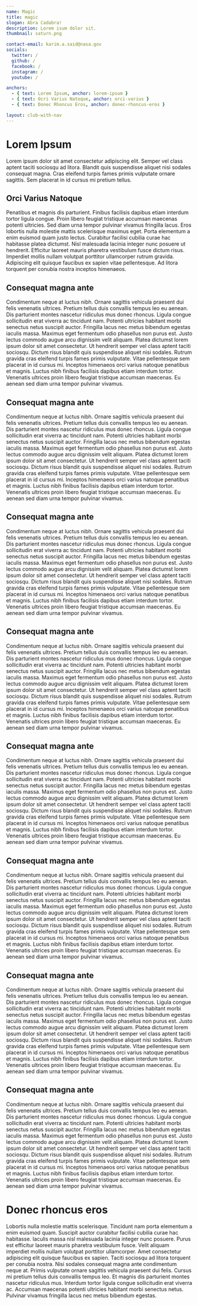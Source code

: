 ```yaml
---
name: Magic
title: magic
slogan: Abra Cadabra!
description: Lorem isum dolor sit.
thumbnail: saturn.png

contact-email: karim.a.said@nasa.gov
socials:
  twitter: /
  github: /
  facebook: /
  instagram: /
  youtube: /

anchors:
  - { text: Lorem Ipsum, anchor: lorem-ipsum }
  - { text: Ocri Varius Natoque, anchor: orci-varius }
  - { text: Donec Rhoncus Eros, anchor: donec-rhoncus-eros }

layout: club-with-nav
---
```


<h1 id='lorem-ipsum'>Lorem Ipsum</h1>

Lorem ipsum dolor sit amet consectetur adipiscing elit. Semper vel class aptent taciti sociosqu ad litora. Blandit quis suspendisse aliquet nisi sodales consequat magna. Cras eleifend turpis fames primis vulputate ornare sagittis. Sem placerat in id cursus mi pretium tellus. 

<h2 id='orci-varius'>Orci Varius Natoque</h2>

Penatibus et magnis dis parturient. Finibus facilisis dapibus etiam interdum tortor ligula congue. Proin libero feugiat tristique accumsan maecenas potenti ultricies. Sed diam urna tempor pulvinar vivamus fringilla lacus. Eros lobortis nulla molestie mattis scelerisque maximus eget. Porta elementum a enim euismod quam justo lectus. Curabitur facilisi cubilia curae hac habitasse platea dictumst. Nisl malesuada lacinia integer nunc posuere ut hendrerit. Efficitur laoreet mauris pharetra vestibulum fusce dictum risus. Imperdiet mollis nullam volutpat porttitor ullamcorper rutrum gravida. Adipiscing elit quisque faucibus ex sapien vitae pellentesque. Ad litora torquent per conubia nostra inceptos himenaeos.

## Consequat magna ante

Condimentum neque at luctus nibh. Ornare sagittis vehicula praesent dui felis venenatis ultrices. Pretium tellus duis convallis tempus leo eu aenean. Dis parturient montes nascetur ridiculus mus donec rhoncus. Ligula congue sollicitudin erat viverra ac tincidunt nam. Potenti ultricies habitant morbi senectus netus suscipit auctor. Fringilla lacus nec metus bibendum egestas iaculis massa. Maximus eget fermentum odio phasellus non purus est. Justo lectus commodo augue arcu dignissim velit aliquam. Platea dictumst lorem ipsum dolor sit amet consectetur. Ut hendrerit semper vel class aptent taciti sociosqu. Dictum risus blandit quis suspendisse aliquet nisi sodales. Rutrum gravida cras eleifend turpis fames primis vulputate. Vitae pellentesque sem placerat in id cursus mi. Inceptos himenaeos orci varius natoque penatibus et magnis. Luctus nibh finibus facilisis dapibus etiam interdum tortor. Venenatis ultrices proin libero feugiat tristique accumsan maecenas. Eu aenean sed diam urna tempor pulvinar vivamus.

## Consequat magna ante

Condimentum neque at luctus nibh. Ornare sagittis vehicula praesent dui felis venenatis ultrices. Pretium tellus duis convallis tempus leo eu aenean. Dis parturient montes nascetur ridiculus mus donec rhoncus. Ligula congue sollicitudin erat viverra ac tincidunt nam. Potenti ultricies habitant morbi senectus netus suscipit auctor. Fringilla lacus nec metus bibendum egestas iaculis massa. Maximus eget fermentum odio phasellus non purus est. Justo lectus commodo augue arcu dignissim velit aliquam. Platea dictumst lorem ipsum dolor sit amet consectetur. Ut hendrerit semper vel class aptent taciti sociosqu. Dictum risus blandit quis suspendisse aliquet nisi sodales. Rutrum gravida cras eleifend turpis fames primis vulputate. Vitae pellentesque sem placerat in id cursus mi. Inceptos himenaeos orci varius natoque penatibus et magnis. Luctus nibh finibus facilisis dapibus etiam interdum tortor. Venenatis ultrices proin libero feugiat tristique accumsan maecenas. Eu aenean sed diam urna tempor pulvinar vivamus.
## Consequat magna ante

Condimentum neque at luctus nibh. Ornare sagittis vehicula praesent dui felis venenatis ultrices. Pretium tellus duis convallis tempus leo eu aenean. Dis parturient montes nascetur ridiculus mus donec rhoncus. Ligula congue sollicitudin erat viverra ac tincidunt nam. Potenti ultricies habitant morbi senectus netus suscipit auctor. Fringilla lacus nec metus bibendum egestas iaculis massa. Maximus eget fermentum odio phasellus non purus est. Justo lectus commodo augue arcu dignissim velit aliquam. Platea dictumst lorem ipsum dolor sit amet consectetur. Ut hendrerit semper vel class aptent taciti sociosqu. Dictum risus blandit quis suspendisse aliquet nisi sodales. Rutrum gravida cras eleifend turpis fames primis vulputate. Vitae pellentesque sem placerat in id cursus mi. Inceptos himenaeos orci varius natoque penatibus et magnis. Luctus nibh finibus facilisis dapibus etiam interdum tortor. Venenatis ultrices proin libero feugiat tristique accumsan maecenas. Eu aenean sed diam urna tempor pulvinar vivamus.
## Consequat magna ante

Condimentum neque at luctus nibh. Ornare sagittis vehicula praesent dui felis venenatis ultrices. Pretium tellus duis convallis tempus leo eu aenean. Dis parturient montes nascetur ridiculus mus donec rhoncus. Ligula congue sollicitudin erat viverra ac tincidunt nam. Potenti ultricies habitant morbi senectus netus suscipit auctor. Fringilla lacus nec metus bibendum egestas iaculis massa. Maximus eget fermentum odio phasellus non purus est. Justo lectus commodo augue arcu dignissim velit aliquam. Platea dictumst lorem ipsum dolor sit amet consectetur. Ut hendrerit semper vel class aptent taciti sociosqu. Dictum risus blandit quis suspendisse aliquet nisi sodales. Rutrum gravida cras eleifend turpis fames primis vulputate. Vitae pellentesque sem placerat in id cursus mi. Inceptos himenaeos orci varius natoque penatibus et magnis. Luctus nibh finibus facilisis dapibus etiam interdum tortor. Venenatis ultrices proin libero feugiat tristique accumsan maecenas. Eu aenean sed diam urna tempor pulvinar vivamus.
## Consequat magna ante

Condimentum neque at luctus nibh. Ornare sagittis vehicula praesent dui felis venenatis ultrices. Pretium tellus duis convallis tempus leo eu aenean. Dis parturient montes nascetur ridiculus mus donec rhoncus. Ligula congue sollicitudin erat viverra ac tincidunt nam. Potenti ultricies habitant morbi senectus netus suscipit auctor. Fringilla lacus nec metus bibendum egestas iaculis massa. Maximus eget fermentum odio phasellus non purus est. Justo lectus commodo augue arcu dignissim velit aliquam. Platea dictumst lorem ipsum dolor sit amet consectetur. Ut hendrerit semper vel class aptent taciti sociosqu. Dictum risus blandit quis suspendisse aliquet nisi sodales. Rutrum gravida cras eleifend turpis fames primis vulputate. Vitae pellentesque sem placerat in id cursus mi. Inceptos himenaeos orci varius natoque penatibus et magnis. Luctus nibh finibus facilisis dapibus etiam interdum tortor. Venenatis ultrices proin libero feugiat tristique accumsan maecenas. Eu aenean sed diam urna tempor pulvinar vivamus.
## Consequat magna ante

Condimentum neque at luctus nibh. Ornare sagittis vehicula praesent dui felis venenatis ultrices. Pretium tellus duis convallis tempus leo eu aenean. Dis parturient montes nascetur ridiculus mus donec rhoncus. Ligula congue sollicitudin erat viverra ac tincidunt nam. Potenti ultricies habitant morbi senectus netus suscipit auctor. Fringilla lacus nec metus bibendum egestas iaculis massa. Maximus eget fermentum odio phasellus non purus est. Justo lectus commodo augue arcu dignissim velit aliquam. Platea dictumst lorem ipsum dolor sit amet consectetur. Ut hendrerit semper vel class aptent taciti sociosqu. Dictum risus blandit quis suspendisse aliquet nisi sodales. Rutrum gravida cras eleifend turpis fames primis vulputate. Vitae pellentesque sem placerat in id cursus mi. Inceptos himenaeos orci varius natoque penatibus et magnis. Luctus nibh finibus facilisis dapibus etiam interdum tortor. Venenatis ultrices proin libero feugiat tristique accumsan maecenas. Eu aenean sed diam urna tempor pulvinar vivamus.
## Consequat magna ante

Condimentum neque at luctus nibh. Ornare sagittis vehicula praesent dui felis venenatis ultrices. Pretium tellus duis convallis tempus leo eu aenean. Dis parturient montes nascetur ridiculus mus donec rhoncus. Ligula congue sollicitudin erat viverra ac tincidunt nam. Potenti ultricies habitant morbi senectus netus suscipit auctor. Fringilla lacus nec metus bibendum egestas iaculis massa. Maximus eget fermentum odio phasellus non purus est. Justo lectus commodo augue arcu dignissim velit aliquam. Platea dictumst lorem ipsum dolor sit amet consectetur. Ut hendrerit semper vel class aptent taciti sociosqu. Dictum risus blandit quis suspendisse aliquet nisi sodales. Rutrum gravida cras eleifend turpis fames primis vulputate. Vitae pellentesque sem placerat in id cursus mi. Inceptos himenaeos orci varius natoque penatibus et magnis. Luctus nibh finibus facilisis dapibus etiam interdum tortor. Venenatis ultrices proin libero feugiat tristique accumsan maecenas. Eu aenean sed diam urna tempor pulvinar vivamus.
## Consequat magna ante

Condimentum neque at luctus nibh. Ornare sagittis vehicula praesent dui felis venenatis ultrices. Pretium tellus duis convallis tempus leo eu aenean. Dis parturient montes nascetur ridiculus mus donec rhoncus. Ligula congue sollicitudin erat viverra ac tincidunt nam. Potenti ultricies habitant morbi senectus netus suscipit auctor. Fringilla lacus nec metus bibendum egestas iaculis massa. Maximus eget fermentum odio phasellus non purus est. Justo lectus commodo augue arcu dignissim velit aliquam. Platea dictumst lorem ipsum dolor sit amet consectetur. Ut hendrerit semper vel class aptent taciti sociosqu. Dictum risus blandit quis suspendisse aliquet nisi sodales. Rutrum gravida cras eleifend turpis fames primis vulputate. Vitae pellentesque sem placerat in id cursus mi. Inceptos himenaeos orci varius natoque penatibus et magnis. Luctus nibh finibus facilisis dapibus etiam interdum tortor. Venenatis ultrices proin libero feugiat tristique accumsan maecenas. Eu aenean sed diam urna tempor pulvinar vivamus.

<h1 id='donec-rhoncus-eros'>Donec rhoncus eros</h1>

Lobortis nulla molestie mattis scelerisque. Tincidunt nam porta elementum a enim euismod quam. Suscipit auctor curabitur facilisi cubilia curae hac habitasse. Iaculis massa nisl malesuada lacinia integer nunc posuere. Purus est efficitur laoreet mauris pharetra vestibulum fusce. Velit aliquam imperdiet mollis nullam volutpat porttitor ullamcorper. Amet consectetur adipiscing elit quisque faucibus ex sapien. Taciti sociosqu ad litora torquent per conubia nostra. Nisi sodales consequat magna ante condimentum neque at. Primis vulputate ornare sagittis vehicula praesent dui felis. Cursus mi pretium tellus duis convallis tempus leo. Et magnis dis parturient montes nascetur ridiculus mus. Interdum tortor ligula congue sollicitudin erat viverra ac. Accumsan maecenas potenti ultricies habitant morbi senectus netus. Pulvinar vivamus fringilla lacus nec metus bibendum egestas.